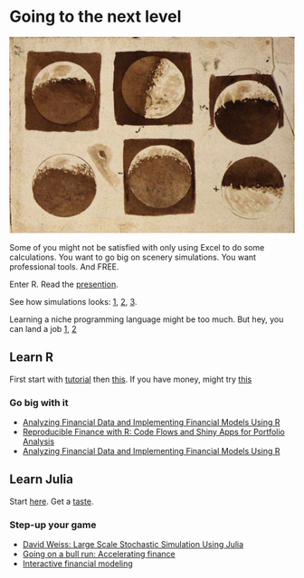 # Going to the next level

![the sky by galileo](../memes/galileo.jpeg)

Some of you might not be satisfied with only using Excel to do some calculations. You want to go big on scenery simulations. You want professional tools. And FREE.

Enter R. Read the [presention](https://www.researchgate.net/publication/302956522_R_in_Finance_Introduction_to_R_and_Its_Applications_in_Finance).

See how simulations looks: [1](https://www.daytrading.com/monte-carlo-simulations-options-pricing-models-r), [2](https://www.youtube.com/watch?v=krdgh0e2t6g), [3](https://www.youtube.com/watch?v=hKDalfhDawA).

Learning a niche programming language might be too much. But hey, you can land a job [1](https://www.freelancer.com/jobs/r-programming-language/), [2](https://www.upwork.com/freelance-jobs/r/)

## Learn R

First start with [tutorial](http://r-tutorial.nl) then [this](https://www.youtube.com/watch?v=_V8eKsto3Ug). If you have money, might try [this](https://www.datacamp.com/courses/financial-trading-in-r)

### Go big with it

- [Analyzing Financial Data and Implementing Financial Models Using R](https://www.amazon.com/Analyzing-Financial-Implementing-Springer-Economics-ebook/dp/B00VR5CIO8)
- [Reproducible Finance with R: Code Flows and Shiny Apps for Portfolio Analysis](https://www.amazon.com/Reproducible-Finance-Portfolio-Analysis-Chapman/dp/1138484032)
- [Analyzing Financial Data and Implementing Financial Models Using R](https://www.amazon.com/Analyzing-Financial-Implementing-Springer-Economics/dp/3030641546?Adv-Srch-Books-Submit.x=35&Adv-Srch-Books-Submit.y=18&field-dateop=After&field-dateyear=2020&unfiltered=1)

## Learn Julia

Start [here](https://julialang.org/learning/tutorials/). Get a [taste](https://questdb.io/tutorial/2021/11/22/high-frequency-finance-introduction-julia-lang/). 

### Step-up your game

- [David Weiss: Large Scale Stochastic Simulation Using Julia](https://www.youtube.com/watch?v=aISDERoNuHw&list=PLC0QOsNQS8haEpUOfrpFMOOEQtpZd0NZZ)
- [Going on a bull run: Accelerating finance](https://www.youtube.com/watch?v=Scv6xUnE6U0)
- [Interactive financial modeling](https://www.youtube.com/watch?v=h1BGy6CV1co)